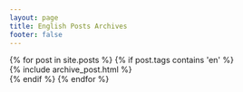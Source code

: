 ```yaml
---
layout: page
title: English Posts Archives
footer: false
---
```

<div id="blog-archives">
{% for post in site.posts %}
    {% if post.tags contains 'en' %}
        <article>
            {% include archive_post.html %}
        </article>
	{% endif %}
{% endfor %}
</div>